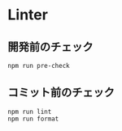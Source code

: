 # Linter

## 開発前のチェック

```shell
npm run pre-check
```

## コミット前のチェック

```shell
npm run lint
npm run format
```
